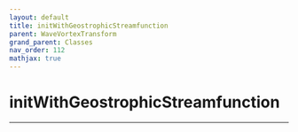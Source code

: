 ```yaml
---
layout: default
title: initWithGeostrophicStreamfunction
parent: WaveVortexTransform
grand_parent: Classes
nav_order: 112
mathjax: true
---
```


#  initWithGeostrophicStreamfunction




---

